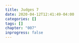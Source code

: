 ```yaml
---
title: Judges 7
date: 2020-04-12T12:41:49-04:00
categories: []
tags: []
chapter: "007"
inprogress: false
---
```



